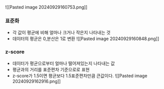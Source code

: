 
![[Pasted image 20240929160753.png]]
### 표준화
- 각 값이 평균에 비해 얼마나 크거나 작은지 나타내는 것
- 데이터의 평균은 0,분산은 1로 변환
![[Pasted image 20240929160848.png]]

### z-score
- 데이터가 평균으로부터 얼마나 떨어져있는지 나타내는 값
- 평균과의 거리를 표준편차 기준으로로 표현
- z-score가 1.5이면 평균보다 1.5표준편차만큼 큰값이다.
![[Pasted image 20240929162916.png]]